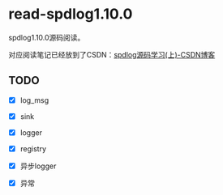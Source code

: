 # read-spdlog1.10.0
spdlog1.10.0源码阅读。

对应阅读笔记已经放到了CSDN：[spdlog源码学习(上)-CSDN博客](https://blog.csdn.net/weixin_51063895/article/details/132392476)



## TODO

- [x] log_msg
- [x] sink
- [x] logger
- [x] registry
- [x] 异步logger
- [x] 异常



